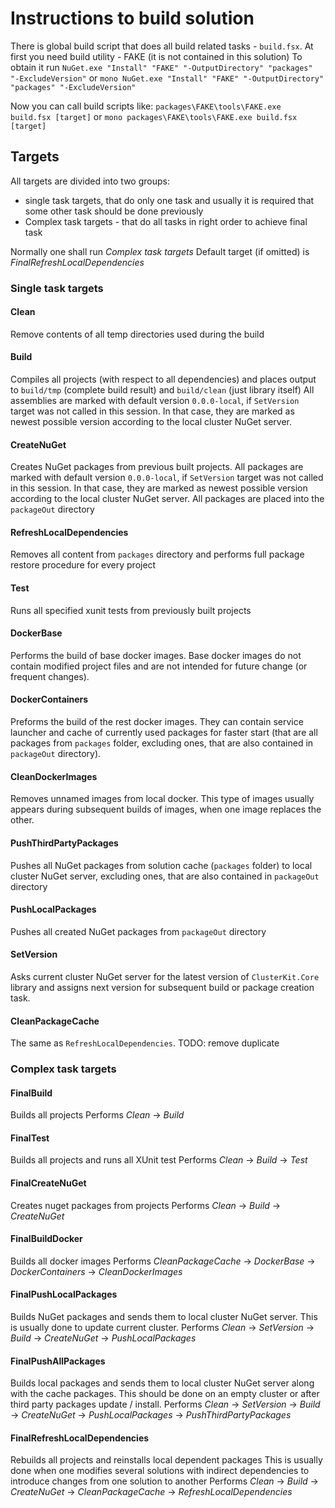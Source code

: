 # Instructions to build solution

There is global build script that does all build related tasks - `build.fsx`.
At first you need build utility - FAKE (it is not contained in this solution)
To obtain it run `NuGet.exe "Install" "FAKE" "-OutputDirectory" "packages" "-ExcludeVersion"` or `mono NuGet.exe "Install" "FAKE" "-OutputDirectory" "packages" "-ExcludeVersion"`

Now you can call build scripts like:
`packages\FAKE\tools\FAKE.exe build.fsx [target]` or `mono packages\FAKE\tools\FAKE.exe build.fsx [target]`

## Targets

All targets are divided into two groups:
* single task targets, that do only one task and usually it is required that some other task should be done previously
* Complex task targets - that do all tasks in right order to achieve final task

Normally one shall run *Complex task targets*
Default target (if omitted) is *FinalRefreshLocalDependencies*


### Single task targets

#### Clean
Remove contents of all temp directories used during the build

#### Build
Compiles all projects (with respect to all dependencies) and places output to `build/tmp` (complete build result) and `build/clean` (just library itself)
All assemblies are marked with default version `0.0.0-local`, if `SetVersion` target was not called in this session. In that case, they are marked as newest possible version according to the local cluster NuGet server.

#### CreateNuGet
Creates NuGet packages from previous built projects.
All packages are marked with default version `0.0.0-local`, if `SetVersion` target was not called in this session. In that case, they are marked as newest possible version according to the local cluster NuGet server.
All packages are placed into the `packageOut` directory

#### RefreshLocalDependencies
Removes all content from `packages` directory and performs full package restore procedure for every project

#### Test
Runs all specified xunit tests from previously built projects

#### DockerBase
Performs the build of base docker images. Base docker images do not contain modified project files and are not intended for future change (or frequent changes).

#### DockerContainers
Preforms the build of the rest docker images. They can contain service launcher and cache of currently used packages for faster start (that are all packages from `packages` folder, excluding ones, that are also contained in `packageOut` directory).

#### CleanDockerImages
Removes unnamed images from local docker. This type of images usually appears during subsequent builds of images, when one image replaces the other.

#### PushThirdPartyPackages
Pushes all NuGet packages from solution cache (`packages` folder) to local cluster NuGet server, excluding ones, that are also contained in `packageOut` directory

#### PushLocalPackages
Pushes all created NuGet packages from `packageOut` directory

#### SetVersion
Asks current cluster NuGet server for the latest version of `ClusterKit.Core` library and assigns next version for subsequent build or package creation task.

#### CleanPackageCache
The same as `RefreshLocalDependencies`. TODO: remove duplicate


### Complex task targets

#### FinalBuild
Builds all projects
Performs *Clean* -> *Build*

#### FinalTest
Builds all projects and runs all XUnit test
Performs *Clean* -> *Build* -> *Test*

#### FinalCreateNuGet
Creates nuget packages from projects
Performs *Clean* -> *Build* -> *CreateNuGet*

#### FinalBuildDocker
Builds all docker images
Performs *CleanPackageCache* -> *DockerBase* -> *DockerContainers* -> *CleanDockerImages*

#### FinalPushLocalPackages
Builds NuGet packages and sends them to local cluster NuGet server.
This is usually done to update current cluster.
Performs *Clean* -> *SetVersion* -> *Build* -> *CreateNuGet* -> *PushLocalPackages*

#### FinalPushAllPackages
Builds local packages and sends them to local cluster NuGet server along with the cache packages.
This should be done on an empty cluster or after third party packages update / install.
Performs *Clean* -> *SetVersion* -> *Build* -> *CreateNuGet* -> *PushLocalPackages* -> *PushThirdPartyPackages*

#### FinalRefreshLocalDependencies
Rebuilds all projects and reinstalls local dependent packages
This is usually done when one modifies several solutions with indirect dependencies to introduce changes from one solution to another
Performs *Clean* -> *Build* -> *CreateNuGet* -> *CleanPackageCache* -> *RefreshLocalDependencies*
